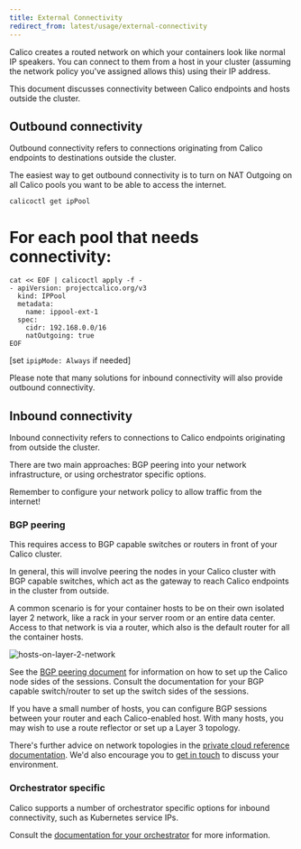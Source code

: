 ```yaml
---
title: External Connectivity
redirect_from: latest/usage/external-connectivity
---
```

Calico creates a routed network on which your containers look like normal IP
speakers. You can connect to them from a host in your cluster (assuming the
network policy you've assigned allows this) using their IP address.

This document discusses connectivity between Calico endpoints and hosts outside
the cluster.

## Outbound connectivity

Outbound connectivity refers to connections originating from Calico endpoints
to destinations outside the cluster.

The easiest way to get outbound connectivity is to turn on NAT Outgoing on all
Calico pools you want to be able to access the internet.

```shell
calicoctl get ipPool
```

# For each pool that needs connectivity:
```
cat << EOF | calicoctl apply -f -
- apiVersion: projectcalico.org/v3
  kind: IPPool
  metadata:
    name: ippool-ext-1
  spec:
    cidr: 192.168.0.0/16
    natOutgoing: true
EOF
```

[set `ipipMode: Always` if needed]

Please note that many solutions for inbound connectivity will also provide
outbound connectivity.

## Inbound connectivity

Inbound connectivity refers to connections to Calico endpoints originating from
outside the cluster.

There are two main approaches: BGP peering into your network infrastructure, or
using orchestrator specific options.

Remember to configure your network policy to allow traffic from the internet!

### BGP peering

This requires access to BGP capable switches or routers in front of your Calico
cluster.

In general, this will involve peering the nodes in your Calico cluster with BGP
capable switches, which act as the gateway to reach Calico endpoints in the
cluster from outside.

A common scenario is for your container hosts to be on their own isolated layer
2 network, like a rack in your server room or an entire data center.  Access to
that network is via a router, which also is the default router for all the
container hosts.

![hosts-on-layer-2-network]({{site.baseurl}}/images/hosts-on-layer-2-network.png)

See the [BGP peering document]({{site.baseurl}}/{{page.version}}/usage/configuration/bgp)
for information on how to set up the Calico node sides of the sessions.
Consult the documentation for your BGP capable switch/router to set up the
switch sides of the sessions.

If you have a small number of hosts, you can configure BGP sessions between your router and each Calico-enabled host. With many hosts, you may wish to use a
route reflector or set up a Layer 3 topology.

There's further advice on network topologies in the [private cloud reference documentation]({{site.baseurl}}/{{page.version}}/reference/).
We'd also encourage you to [get in touch](https://www.projectcalico.org/contact/)
to discuss your environment.

### Orchestrator specific

Calico supports a number of orchestrator specific options for inbound
connectivity, such as Kubernetes service IPs.

Consult the [documentation for your orchestrator]({{site.baseurl}}/{{page.version}}/getting-started) for more
information.
